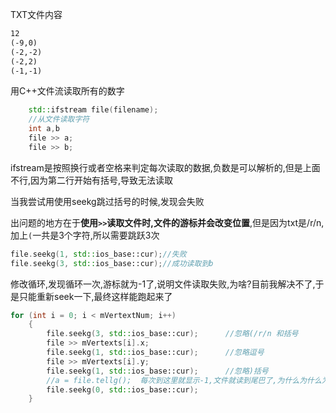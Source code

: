 TXT文件内容

```txt
12
(-9,0)
(-2,-2)
(-2,2)
(-1,-1)
```

用C++文件流读取所有的数字

```cpp
	std::ifstream file(filename);
	//从文件读取字符
	int a,b
	file >> a;
	file >> b;
```

ifstream是按照换行或者空格来判定每次读取的数据,负数是可以解析的,但是上面不行,因为第二行开始有括号,导致无法读取

当我尝试用使用seekg跳过括号的时候,发现会失败

出问题的地方在于**使用`>>`读取文件时,文件的游标并会改变位置**,但是因为txt是/r/n,加上`(`一共是3个字符,所以需要跳跃3次

```cpp
file.seekg(1, std::ios_base::cur);//失败
file.seekg(3, std::ios_base::cur);//成功读取到b
```

修改循环,发现循环一次,游标就为-1了,说明文件读取失败,为啥?目前我解决不了,于是只能重新seek一下,最终这样能跑起来了

```cpp
for (int i = 0; i < mVertextNum; i++)
	{
		file.seekg(3, std::ios_base::cur);		//忽略(/r/n 和括号
		file >> mVertexts[i].x;
		file.seekg(1, std::ios_base::cur);		//忽略逗号
		file >> mVertexts[i].y;
		file.seekg(1, std::ios_base::cur);		//忽略)括号
		//a = file.tellg();  每次到这里就显示-1,文件就读到尾巴了,为什么为什么为什么为什么为什么
		file.seekg(0, std::ios_base::cur);
	}
```

